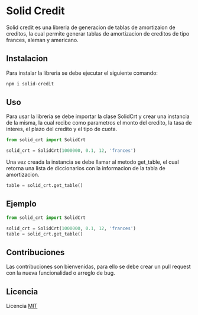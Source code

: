 # Solid Credit
Solid credit es una libreria de generacion de tablas de amortizaion de creditos, la cual permite generar tablas de amortizacion de creditos de tipo frances, aleman y americano.

## Instalacion
Para instalar la libreria se debe ejecutar el siguiente comando:
```bash
npm i solid-credit
```

## Uso
Para usar la libreria se debe importar la clase SolidCrt y crear una instancia de la misma, la cual recibe como parametros el monto del credito, la tasa de interes, el plazo del credito y el tipo de cuota.
```python
from solid_crt import SolidCrt

solid_crt = SolidCrt(1000000, 0.1, 12, 'frances')
```
Una vez creada la instancia se debe llamar al metodo get_table, el cual retorna una lista de diccionarios con la informacion de la tabla de amortizacion.
```python
table = solid_crt.get_table()
```

## Ejemplo
```python
from solid_crt import SolidCrt

solid_crt = SolidCrt(1000000, 0.1, 12, 'frances')
table = solid_crt.get_table()

```
## Contribuciones
Las contribuciones son bienvenidas, para ello se debe crear un pull request con la nueva funcionalidad o arreglo de bug.

## Licencia
Licencia 
[MIT](https://choosealicense.com/licenses/mit/)
